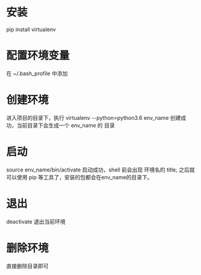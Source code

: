 # 安装
pip install virtualenv

# 配置环境变量
在 ~/.bash_profile 中添加
 
# 创建环境
进入项目的目录下，执行 virtualenv --python=python3.6 env_name
创建成功，当前目录下会生成一个 env_name 的 目录

# 启动
source env_name/bin/activate  启动成功，shell 前会出现 环境名的 title;
之后就可以使用 pip 等工具了，安装的包都会在env_name的目录下。

# 退出
deactivate  退出当前环境

# 删除环境
直接删除目录即可

